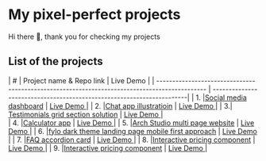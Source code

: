 # My pixel-perfect projects

Hi there 👋, thank you for checking my projects

## List of the projects

|  #  | Project name & Repo link                                                                | Live Demo                                                             |
| --------------------------------------------------------------------------------------------- | ----------------------------------------------------------------------|
| 1. |[Social media dashboard](https://github.com/zineb-Bou/Social-media-dashboard)             | [Live Demo ](https://gracious-galileo-288f6d.netlify.app/)|
| 2. |[Chat app illustratioin](https://github.com/zineb-Bou/Chat-app-CSS-illustration)          | [Live Demo ](https://zineb-bou.github.io/Chat-app-CSS-illustration/)|
| 3.| [Testimonials grid section solution](https://github.com/zineb-Bou/Testimonials-grid-section-solution.)         | [Live Demo ](https://zineb-bou.github.io/Testimonials-grid-section-solution./)|          
| 4. |[Calculator app](https://github.com/zineb-Bou/Calculator-app)                             | [Live Demo ](https://calculator-app-murex.vercel.app/)   |
| 5. |[Arch Studio multi page website](https://github.com/zineb-Bou/Arch-Studio-multi-page-website) | [Live Demo ](https://arch-studio-multi-page-website-mu.vercel.app/)  |
| 6. |[fylo dark theme landing page mobile first approach](https://github.com/zineb-Bou/fylo-dark-theme-landing-page) | [Live Demo ](https://stupefied-lichterman-01872a.netlify.app/)  |
| 7. |[FAQ accordion card](https://github.com/zineb-Bou/FAQ-accordion-card) | [Live Demo ](https://cocky-hodgkin-a51a83.netlify.app/)  |
| 8. |[Interactive pricing component](https://github.com/zineb-Bou/Interactive-pricing-component) | [Live Demo ](https://heuristic-ramanujan-6992a7.netlify.app/)  |
| 9. |[Interactive pricing component](https://github.com/zineb-Bou/Advice-generator-app) | [Live Demo ](https://6213987bcc4e5c0dada1f670--jolly-visvesvaraya-a24674.netlify.app/)|
